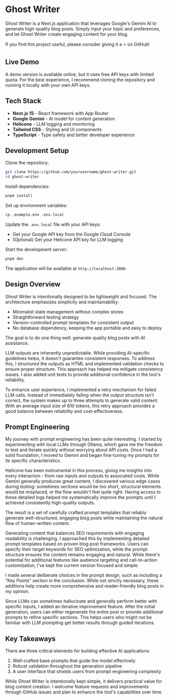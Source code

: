 # Ghost Writer

Ghost Writer is a Next.js application that leverages Google's Gemini AI to generate high-quality blog posts. Simply input your topic and preferences, and let Ghost Writer create engaging content for your blog.

If you find this project useful, please consider giving it a ⭐️ on GitHub!

## Live Demo

A demo version is available online, but it uses free API keys with limited quota. For the best experience, I recommend cloning the repository and running it locally with your own API keys.

## Tech Stack

- **Next.js 15** - React framework with App Router
- **Google Gemini** - AI model for content generation
- **Helicone** - LLM logging and monitoring
- **Tailwind CSS** - Styling and UI components
- **TypeScript** - Type safety and better developer experience

## Development Setup

Clone the repository:

```bash
git clone https://github.com/yourusername/ghost-writer.git
cd ghost-writer
```

Install dependencies:

```bash
pnpm install
```

Set up environment variables:

```bash
cp .example.env .env.local
```

Update the `.env.local` file with your API keys:

- Get your Google API key from the Google Cloud Console
- (Optional) Get your Helicone API key for LLM logging

Start the development server:

```bash
pnpm dev
```

The application will be available at `http://localhost:3000`.

## Design Overview

Ghost Writer is intentionally designed to be lightweight and focused. The architecture emphasizes simplicity and maintainability:

- Minimalist state management without complex stores
- Straightforward testing strategy
- Version-controlled prompt templates for consistent output
- No database dependency, keeping the app portable and easy to deploy

The goal is to do one thing well: generate quality blog posts with AI assistance.

LLM outputs are inherently unpredictable. While providing AI-specific guidelines helps, it doesn't guarantee consistent responses. To address this, I structured the outputs as HTML and implemented validation checks to ensure proper structure. This approach has helped me mitigate consistency issues. I also added unit tests to provide additional confidence in the tool's reliability.

To enhance user experience, I implemented a retry mechanism for failed LLM calls. Instead of immediately failing when the output structure isn't correct, the system makes up to three attempts to generate valid content. With an average input size of 610 tokens, this retry approach provides a good balance between reliability and cost-effectiveness.

## Prompt Engineering

My journey with prompt engineering has been quite interesting. I started by experimenting with local LLMs through Ollama, which gave me the freedom to test and iterate quickly without worrying about API costs. Once I had a solid foundation, I moved to Gemini and began fine-tuning my prompts for its specific characteristics.

Helicone has been instrumental in this process, giving me insights into every interaction - from raw inputs and outputs to associated costs. While Gemini generally produces great content, I discovered various edge cases during testing: sometimes sections would be too short, structural elements would be misplaced, or the flow wouldn't feel quite right. Having access to these detailed logs helped me systematically improve the prompts until I achieved consistently high-quality outputs.

The result is a set of carefully crafted prompt templates that reliably generate well-structured, engaging blog posts while maintaining the natural flow of human-written content.

Generating content that balances SEO requirements with engaging readability is challenging. I approached this by implementing detailed prompt templates based on proven blog post frameworks. Users can specify their target keywords for SEO optimization, while the prompt structure ensures the content remains engaging and natural. While there's potential for additional features like audience targeting and call-to-action customization, I've kept the current version focused and simple.

I made several deliberate choices in the prompt design, such as including a "Key Points" section in the conclusion. While not strictly necessary, these additions help create more comprehensive and reader-friendly blog posts in my opinion.

Since LLMs can sometimes hallucinate and generally perform better with specific inputs, I added an iterative improvement feature. After the initial generation, users can either regenerate the entire post or provide additional prompts to refine specific sections. This helps users who might not be familiar with LLM prompting get better results through guided iterations.

## Key Takeaways

There are three critical elements for building effective AI applications:

1. Well-crafted base prompts that guide the model effectively
2. Robust validation throughout the generation pipeline
3. A user interface that shields users from prompt engineering complexity

While Ghost Writer is intentionally kept simple, it delivers practical value for blog content creation. I welcome feature requests and improvements through GitHub issues and plan to enhance the tool's capabilities over time.
